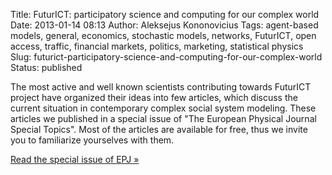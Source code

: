 Title: FuturICT: participatory science and computing for our complex world
Date: 2013-01-14 08:13
Author: Aleksejus Kononovicius
Tags: agent-based models, general, economics, stochastic models, networks, FuturICT, open access, traffic, financial markets, politics, marketing, statistical physics
Slug: futurict-participatory-science-and-computing-for-our-complex-world
Status: published

The
most active and well known scientists contributing towards FuturICT
project have organized their ideas into few articles, which discuss the
current situation in contemporary complex social system modeling. These
articles we published in a special issue of "The European Physical
Journal Special Topics". Most of the articles are available for free,
thus we invite you to familiarize yourselves with them.

[Read the special issue of EPJ
»](https://link.springer.com/journal/11734/214/1/page/1 "The European Physical Journal Special Topics, Volume 214, Issue 1")

